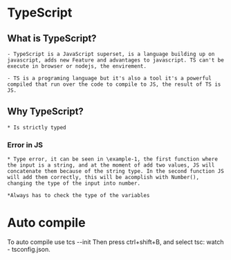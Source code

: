 # TypeScript


## What is TypeScript?
    - TypeScript is a JavaScript superset, is a language building up on javascript, adds new Feature and advantages to javascript. TS can't be execute in browser or nodejs, the envirement.

    - TS is a programing language but it's also a tool it's a powerful compiled that run over the code to compile to JS, the result of TS is JS.

## Why TypeScript?

    * Is strictly typed


### Error in JS

    * Type error, it can be seen in \example-1, the first function where the input is a string, and at the moment of add two values, JS will concatenate them because of the string type. In the second function JS will add them correctly, this will be acomplish with Number(), changing the type of the input into number.

    *Always has to check the type of the variables


# Auto compile

To auto compile use
    tcs --init
Then press ctrl+shift+B, and select tsc: watch - tsconfig.json.